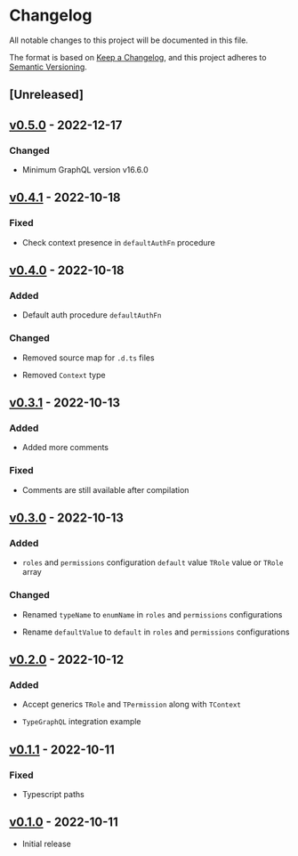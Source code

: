 <!-- markdownlint-disable MD024 -->

# Changelog

All notable changes to this project will be documented in this file.

The format is based on [Keep a Changelog](https://keepachangelog.com/en/1.0.0/),
and this project adheres to [Semantic Versioning](https://semver.org/spec/v2.0.0.html).

## [Unreleased]

## [v0.5.0](https://github.com/carlocorradini/graphql-auth-directive/releases/tag/v0.4.1) - 2022-12-17

### Changed

- Minimum GraphQL version v16.6.0

## [v0.4.1](https://github.com/carlocorradini/graphql-auth-directive/releases/tag/v0.4.1) - 2022-10-18

### Fixed

- Check context presence in `defaultAuthFn` procedure

## [v0.4.0](https://github.com/carlocorradini/graphql-auth-directive/releases/tag/v0.4.0) - 2022-10-18

### Added

- Default auth procedure `defaultAuthFn`

### Changed

- Removed source map for `.d.ts` files

- Removed `Context` type

## [v0.3.1](https://github.com/carlocorradini/graphql-auth-directive/releases/tag/v0.3.1) - 2022-10-13

### Added

- Added more comments

### Fixed

- Comments are still available after compilation

## [v0.3.0](https://github.com/carlocorradini/graphql-auth-directive/releases/tag/v0.3.0) - 2022-10-13

### Added

- `roles` and `permissions` configuration `default` value `TRole` value or `TRole` array

### Changed

- Renamed `typeName` to `enumName` in `roles` and `permissions` configurations

- Rename `defaultValue` to `default` in `roles` and `permissions` configurations

## [v0.2.0](https://github.com/carlocorradini/graphql-auth-directive/releases/tag/v0.2.0) - 2022-10-12

### Added

- Accept generics `TRole` and `TPermission` along with `TContext`

- `TypeGraphQL` integration example

## [v0.1.1](https://github.com/carlocorradini/graphql-auth-directive/releases/tag/v0.1.1) - 2022-10-11

### Fixed

- Typescript paths

## [v0.1.0](https://github.com/carlocorradini/graphql-auth-directive/releases/tag/v0.1.0) - 2022-10-11

- Initial release
